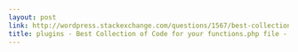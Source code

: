 ```yaml
---
layout: post
link: http://wordpress.stackexchange.com/questions/1567/best-collection-of-code-for-your-functions-php-file
title: plugins - Best Collection of Code for your functions.php file - WordPress Answers
---
```

